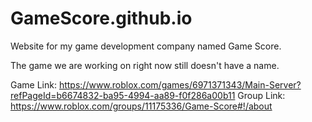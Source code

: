 # GameScore.github.io
Website for my game development company named Game Score.

The game we are working on right now still doesn't have a name.

Game Link: https://www.roblox.com/games/6971371343/Main-Server?refPageId=b6674832-ba95-4994-aa89-f0f286a00b11
Group Link: https://www.roblox.com/groups/11175336/Game-Score#!/about

